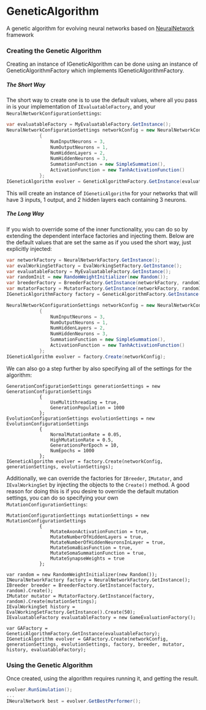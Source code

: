 # GeneticAlgorithm
A genetic algorithm for evolving neural networks based on [NeuralNetwork](https://github.com/jobeland/NeuralNetwork) framework

### Creating the Genetic Algorithm

Creating an instance of IGeneticAlgorithm can be done using an instance of GeneticAlgorithmFactory which implements IGeneticAlgorithmFactory.

##### The Short Way
The short way to create one is to use the default values, where all you pass in is your implementation of `IEvaluatableFactory`, and your `NeuralNetworkConfigurationSettings`:
```c#
var evaluatableFactory = MyEvaluatableFactory.GetInstance();
NeuralNetworkConfigurationSettings networkConfig = new NeuralNetworkConfigurationSettings
            {
                NumInputNeurons = 3,
                NumOutputNeurons = 1,
                NumHiddenLayers = 2,
                NumHiddenNeurons = 3,
                SummationFunction = new SimpleSummation(),
                ActivationFunction = new TanhActivationFunction()
            };
IGeneticAlgorithm evolver = GeneticAlgorithmFactory.GetInstance(evaluatableFactory).Create(networkConfig);
```

This will create an instance of `IGeneticAlgorithm` for your networks that will have 3 inputs, 1 output, and 2 hidden layers each containing 3 neurons. 

##### The Long Way
If you wish to override some of the inner functionality, you can do so by extending the dependent interface factories and injecting them. Below are the default values that are set the same as if you used the short way, just explicitly injected:
```c#
var networkFactory = NeuralNetworkFactory.GetInstance();
var evalWorkingSetFactory = EvalWorkingSetFactory.GetInstance();
var evaluatableFactory = MyEvaluatableFactory.GetInstance();
var randomInit = new RandomWeightInitializer(new Random());
var breederFactory = BreederFactory.GetInstance(networkFactory, randomInit);
var mutatorFactory = MutatorFactory.GetInstance(networkFactory, randomInit);
IGeneticAlgorithmFactory factory = GeneticAlgorithmFactory.GetInstance(networkFactory, evalWorkingSetFactory, evaluatableFactory, breederFactory, mutatorFactory);

NeuralNetworkConfigurationSettings networkConfig = new NeuralNetworkConfigurationSettings
            {
                NumInputNeurons = 3,
                NumOutputNeurons = 1,
                NumHiddenLayers = 2,
                NumHiddenNeurons = 3,
                SummationFunction = new SimpleSummation(),
                ActivationFunction = new TanhActivationFunction()
            };
IGeneticAlgorithm evolver = factory.Create(networkConfig);
```

We can also go a step further by also specifying all of the settings for the algorithm:
```
GenerationConfigurationSettings generationSettings = new GenerationConfigurationSettings
            {
                UseMultithreading = true,
                GenerationPopulation = 1000
            };
EvolutionConfigurationSettings evolutionSettings = new EvolutionConfigurationSettings
            {
                NormalMutationRate = 0.05,
                HighMutationRate = 0.5,
                GenerationsPerEpoch = 10,
                NumEpochs = 1000
            };
IGeneticAlgorithm evolver = factory.Create(networkConfig, generationSettings, evolutionSettings);
```

Additionally, we can override the factories for `IBreeder`, `IMutator`, and `IEvalWorkingSet` by injecting the objects to the `Create()` method. A good reason for doing this is if you desire to override the default mutation settings, you can do so specifying your own `MutationConfigurationSettings`:
```
MutationConfigurationSettings mutationSettings = new MutationConfigurationSettings
            {
                MutateAxonActivationFunction = true,
                MutateNumberOfHiddenLayers = true,
                MutateNumberOfHiddenNeuronsInLayer = true,
                MutateSomaBiasFunction = true,
                MutateSomaSummationFunction = true,
                MutateSynapseWeights = true
            };
            
var random = new RandomWeightInitializer(new Random());
INeuralNetworkFactory factory = NeuralNetworkFactory.GetInstance();
IBreeder breeder = BreederFactory.GetInstance(factory, random).Create();
IMutator mutator = MutatorFactory.GetInstance(factory, random).Create(mutationSettings);
IEvalWorkingSet history = EvalWorkingSetFactory.GetInstance().Create(50);
IEvaluatableFactory evaluatableFactory = new GameEvaluationFactory();

var GAFactory = GeneticAlgorithmFactory.GetInstance(evaluatableFactory);
IGeneticAlgorithm evolver = GAFactory.Create(networkConfig, generationSettings, evolutionSettings, factory, breeder, mutator, history, evaluatableFactory);
```

### Using the Genetic Algorithm
Once created, using the algorithm requires running it, and getting the result.
```c#
evolver.RunSimulation();
...
INeuralNetwork best = evolver.GetBestPerformer();
```




